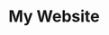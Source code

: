 <!DOCTYPE html>
<html lang="en">
<head>
    <meta charset="UTF-8">
    <meta name="viewport" content="width=device-width, initial-scale=1.0">
    <title>MyWeb</title>
    <link rel="stylesheet" href="style.css">
</head>
<body>
    <h1>
        My Website
    </h1>
</body>
</html>
